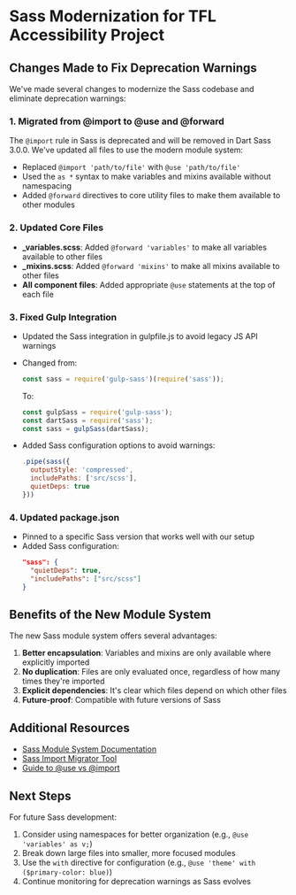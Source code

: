 # Sass Modernization for TFL Accessibility Project

## Changes Made to Fix Deprecation Warnings

We've made several changes to modernize the Sass codebase and eliminate deprecation warnings:

### 1. Migrated from @import to @use and @forward

The `@import` rule in Sass is deprecated and will be removed in Dart Sass 3.0.0. We've updated all files to use the modern module system:

- Replaced `@import 'path/to/file'` with `@use 'path/to/file'` 
- Used the `as *` syntax to make variables and mixins available without namespacing
- Added `@forward` directives to core utility files to make them available to other modules

### 2. Updated Core Files

- **_variables.scss**: Added `@forward 'variables'` to make all variables available to other files
- **_mixins.scss**: Added `@forward 'mixins'` to make all mixins available to other files
- **All component files**: Added appropriate `@use` statements at the top of each file

### 3. Fixed Gulp Integration

- Updated the Sass integration in gulpfile.js to avoid legacy JS API warnings
- Changed from:
  ```js
  const sass = require('gulp-sass')(require('sass'));
  ```
  To:
  ```js
  const gulpSass = require('gulp-sass');
  const dartSass = require('sass');
  const sass = gulpSass(dartSass);
  ```

- Added Sass configuration options to avoid warnings:
  ```js
  .pipe(sass({
    outputStyle: 'compressed',
    includePaths: ['src/scss'],
    quietDeps: true
  }))
  ```

### 4. Updated package.json

- Pinned to a specific Sass version that works well with our setup
- Added Sass configuration:
  ```json
  "sass": {
    "quietDeps": true,
    "includePaths": ["src/scss"]
  }
  ```

## Benefits of the New Module System

The new Sass module system offers several advantages:

1. **Better encapsulation**: Variables and mixins are only available where explicitly imported
2. **No duplication**: Files are only evaluated once, regardless of how many times they're imported
3. **Explicit dependencies**: It's clear which files depend on which other files
4. **Future-proof**: Compatible with future versions of Sass

## Additional Resources

- [Sass Module System Documentation](https://sass-lang.com/documentation/at-rules/use)
- [Sass Import Migrator Tool](https://sass-lang.com/documentation/cli/migrator)
- [Guide to @use vs @import](https://css-tricks.com/introducing-sass-modules/)

## Next Steps

For future Sass development:

1. Consider using namespaces for better organization (e.g., `@use 'variables' as v;`)
2. Break down large files into smaller, more focused modules
3. Use the `with` directive for configuration (e.g., `@use 'theme' with ($primary-color: blue)`)
4. Continue monitoring for deprecation warnings as Sass evolves 